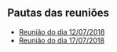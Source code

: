 ## Pautas das reuniões

- [Reunião do dia 12/07/2018](agenda/12072018)
- [Reunião do dia 17/07/2018](agenda/17072018)
